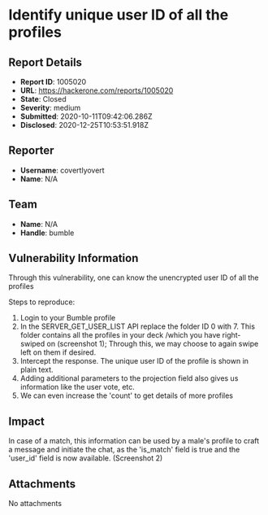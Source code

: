 # Identify unique user ID of all the profiles 

## Report Details
- **Report ID**: 1005020
- **URL**: https://hackerone.com/reports/1005020
- **State**: Closed
- **Severity**: medium
- **Submitted**: 2020-10-11T09:42:06.286Z
- **Disclosed**: 2020-12-25T10:53:51.918Z

## Reporter
- **Username**: covertlyovert
- **Name**: N/A

## Team
- **Name**: N/A
- **Handle**: bumble

## Vulnerability Information
Through this vulnerability, one can know the unencrypted user ID of all the profiles 


Steps to reproduce:
1. Login to your Bumble profile
2. In the SERVER_GET_USER_LIST API replace the folder ID 0 with 7. This folder contains all the profiles in your deck /which you have right-swiped on (screenshot 1); Through this, we may choose to again swipe left on them if desired.
3. Intercept the response. The unique user ID of the profile is shown in plain text. 
4. Adding additional parameters to the projection field also gives us information like the user vote, etc. 
5. We can even increase the 'count' to get details of more profiles

## Impact

In case of a match, this information can be used by a male's profile to craft a message and initiate the chat, as the 'is_match' field is true and the 'user_id' field is now available. (Screenshot 2)

## Attachments
No attachments
